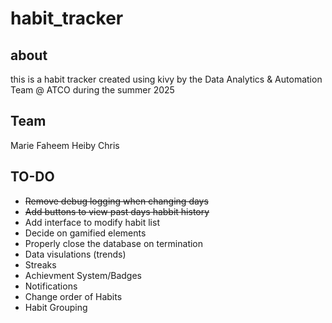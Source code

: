 # habit_tracker
## about
this is a habit tracker created using kivy by the Data Analytics & Automation Team @ ATCO during the summer 2025

## Team
Marie
Faheem
Heiby
Chris

## TO-DO
- ~~Remove debug logging when changing days~~
- ~~Add buttons to view past days habbit history~~
- Add interface to modify habit list
- Decide on gamified elements
- Properly close the database on termination
- Data visulations (trends)
- Streaks
- Achievment System/Badges
- Notifications
- Change order of Habits
- Habit Grouping